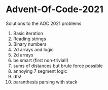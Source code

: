 # Advent-Of-Code-2021
Solutions to the AOC 2021 problems

1. Basic iteration
2. Reading strings
3. Binary numbers
4. 2d arrays and logic
5. 2d arrays
6. be smart (first non-trivial!)
7. sums of distances but brute force possible
8. annoying 7 segment logic
9. dfs!
10. paranthesis parsing with stack